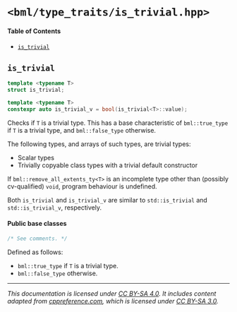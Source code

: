 # `<bml/type_traits/is_trivial.hpp>`
#### Table of Contents
- [`is_trivial`](#is_trivial)

## `is_trivial`
```c++
template <typename T>
struct is_trivial;

template <typename T>
constexpr auto is_trivial_v = bool(is_trivial<T>::value);
```
Checks if `T` is a trivial type. This has a base characteristic of `bml::true_type` if `T` is a
trivial type, and `bml::false_type` otherwise.

The following types, and arrays of such types, are trivial types:

- Scalar types
- Trivially copyable class types with a trivial default constructor

If `bml::remove_all_extents_ty<T>` is an incomplete type other than (possibly cv-qualified) `void`,
program behaviour is undefined.

Both `is_trivial` and `is_trivial_v` are similar to `std::is_trivial` and `std::is_trivial_v`,
respectively.

#### Public base classes
```c++
/* See comments. */
```
Defined as follows:

- `bml::true_type` if `T` is a trivial type.
- `bml::false_type` otherwise.

---
*This documentation is licensed under [CC BY-SA 4.0][1]. It includes content adapted from
[cppreference.com][2], which is licensed under [CC BY-SA 3.0][3].*

[1]: https://creativecommons.org/licenses/by-sa/4.0
[2]: https://en.cppreference.com
[3]: https://creativecommons.org/licenses/by-sa/3.0
